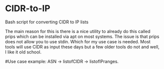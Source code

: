# CIDR-to-IP
Bash script for converting CIDR to IP lists

The main reason for this is there is a nice utility to already do this called prips which can be installed via apt on most systems. The issue is that prips does not allow you to use stdin. Which for my use case is needed. Most tools will use CIDR as input these days but a few older tools do not and well, I like it old school.  

#Use case example:
ASN -> listofCIDR -> listofIPranges. 

